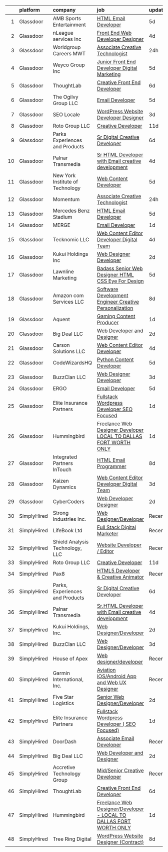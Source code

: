 

|    | platform    | company                          | job                                                                                                                                                                                                                                                                                                                                                                                                                                                                                                                                                                                                                                                                                                                                                                                                                                                                                                                                                                                                                                                                                                                                                                                                                                                                                                                                                             | update_time   | location           |
|---:|:------------|:---------------------------------|:----------------------------------------------------------------------------------------------------------------------------------------------------------------------------------------------------------------------------------------------------------------------------------------------------------------------------------------------------------------------------------------------------------------------------------------------------------------------------------------------------------------------------------------------------------------------------------------------------------------------------------------------------------------------------------------------------------------------------------------------------------------------------------------------------------------------------------------------------------------------------------------------------------------------------------------------------------------------------------------------------------------------------------------------------------------------------------------------------------------------------------------------------------------------------------------------------------------------------------------------------------------------------------------------------------------------------------------------------------------|:--------------|:-------------------|
|  1 | Glassdoor   | AMB Sports   Entertainment       | [HTML Email Developer](https://www.glassdoor.com/partner/jobListing.htm?pos=111&ao=1136043&s=58&guid=00000182530071eb85189a81aa8d1ed1&src=GD_JOB_AD&t=SR&vt=w&cs=1_ab9f2440&cb=1659249914689&jobListingId=1008028235126&jrtk=3-0-1g99g0sgokclr801-1g99g0sh8grjh800-eacde8b18bac105a-)                                                                                                                                                                                                                                                                                                                                                                                                                                                                                                                                                                                                                                                                                                                                                                                                                                                                                                                                                                                                                                                                           | 5d            | Atlanta, GA        |
|  2 | Glassdoor   | nLeague services Inc             | [Front End Web Developer Designer](https://www.glassdoor.com/partner/jobListing.htm?pos=121&ao=1136043&s=58&guid=00000182530071eb85189a81aa8d1ed1&src=GD_JOB_AD&t=SR&vt=w&ea=1&cs=1_6e8362ba&cb=1659249914692&jobListingId=1008030366282&jrtk=3-0-1g99g0sgokclr801-1g99g0sh8grjh800-b20afc703b090880-)                                                                                                                                                                                                                                                                                                                                                                                                                                                                                                                                                                                                                                                                                                                                                                                                                                                                                                                                                                                                                                                          | 4d            | Atlanta, GA        |
|  3 | Glassdoor   | Worldgroup Careers MWT           | [Associate Creative Technologist](https://www.glassdoor.com/partner/jobListing.htm?pos=118&ao=1136043&s=58&guid=00000182530071eb85189a81aa8d1ed1&src=GD_JOB_AD&t=SR&vt=w&ea=1&cs=1_82d56b4b&cb=1659249914691&jobListingId=1008039176276&jrtk=3-0-1g99g0sgokclr801-1g99g0sh8grjh800-d3dadcc74e78c4df-)                                                                                                                                                                                                                                                                                                                                                                                                                                                                                                                                                                                                                                                                                                                                                                                                                                                                                                                                                                                                                                                           | 24h           | Saint Louis, MO    |
|  4 | Glassdoor   | Weyco Group Inc                  | [Junior Front End Developer Digital Marketing](https://www.glassdoor.com/partner/jobListing.htm?pos=105&ao=1110586&s=58&guid=00000182530071eb85189a81aa8d1ed1&src=GD_JOB_AD&t=SR&vt=w&ea=1&cs=1_a59d65b9&cb=1659249914689&jobListingId=1008028285226&cpc=48B9F4758953335C&jrtk=3-0-1g99g0sgokclr801-1g99g0sh8grjh800-0864ce1e1e6e8c6e--6NYlbfkN0C2wM9RKEAdoEZotfFaXSpEmhGLDXit4PIRXiY1cWrNKI8D1AUD9T14yWGaDgpOoa1yOUcfWwTzbFKLg4Ptb6fKgWvUdlITdb_LbB7xzYm3iedqSjRiN6CDg8yJrSWYJQRBVI-YkqqcTmQhRn3uYv9MdfxzB_HsdV7v4RNCor7Ls2Btnr9DzG_dn9cgI6ijFPTenWOUlKMEiNkF6XaT0EwaBz1DDyhEXWdzZYm-uq4R1zR8RAl9Lub0laXVca0pElsb14p7_2Xt0oIDdz613XLwb2DBU3v7A1IlHr6M_q9UaZx6Y7vzD7-YJznISPZnVSGt9cjQeMp0BUXtLqKlXUSwOJTEluUQka6gNuBypKFGFyddNvu1YL1pOqh0nKWw0fcpYHnAeDpVRLmvXI6eDa2-KlUHzj2JJttVIJVv0Gkh-JUrjIwljZiHUUL_hIzUGNIUiEdNqHlcOCgA0RrEpmrkIm09QOE3z8TNGTFpLuursrDJfFcyF0HbEH90PZJ6mzuptH3QZctTVR0Z9qgaHJltjq15lXQZeAc%3D)                                                                                                                                                                                                                                                                                                                                                                                                                                           | 5d            | Milwaukee, WI      |
|  5 | Glassdoor   | ThoughtLab                       | [Creative Front End Developer](https://www.glassdoor.com/partner/jobListing.htm?pos=108&ao=1136043&s=58&guid=00000182530071eb85189a81aa8d1ed1&src=GD_JOB_AD&t=SR&vt=w&cs=1_08fd6ada&cb=1659249914689&jobListingId=1008026573735&jrtk=3-0-1g99g0sgokclr801-1g99g0sh8grjh800-80fdb340d35ef9ec-)                                                                                                                                                                                                                                                                                                                                                                                                                                                                                                                                                                                                                                                                                                                                                                                                                                                                                                                                                                                                                                                                   | 6d            | Remote             |
|  6 | Glassdoor   | The Ogilvy Group  LLC            | [Email Developer](https://www.glassdoor.com/partner/jobListing.htm?pos=122&ao=1136043&s=58&guid=00000182530071eb85189a81aa8d1ed1&src=GD_JOB_AD&t=SR&vt=w&cs=1_b1c807f9&cb=1659249914692&jobListingId=1008029246458&jrtk=3-0-1g99g0sgokclr801-1g99g0sh8grjh800-0a3a81530322f619-)                                                                                                                                                                                                                                                                                                                                                                                                                                                                                                                                                                                                                                                                                                                                                                                                                                                                                                                                                                                                                                                                                | 5d            | Minneapolis, MN    |
|  7 | Glassdoor   | SEO Locale                       | [WordPress Website Developer   Designer](https://www.glassdoor.com/partner/jobListing.htm?pos=130&ao=1136043&s=58&guid=00000182530071eb85189a81aa8d1ed1&src=GD_JOB_AD&t=SR&vt=w&ea=1&cs=1_8476d9e5&cb=1659249914693&jobListingId=1008033084333&jrtk=3-0-1g99g0sgokclr801-1g99g0sh8grjh800-323be4a7ff3f7476-)                                                                                                                                                                                                                                                                                                                                                                                                                                                                                                                                                                                                                                                                                                                                                                                                                                                                                                                                                                                                                                                    | 3d            | Doylestown, PA     |
|  8 | Glassdoor   | Roto Group LLC                   | [Creative Developer](https://www.glassdoor.com/partner/jobListing.htm?pos=116&ao=1136043&s=58&guid=00000182530071eb85189a81aa8d1ed1&src=GD_JOB_AD&t=SR&vt=w&ea=1&cs=1_66d49e80&cb=1659249914692&jobListingId=1008016144285&jrtk=3-0-1g99g0sgokclr801-1g99g0sh8grjh800-22d4b1dcf63ebc2c-)                                                                                                                                                                                                                                                                                                                                                                                                                                                                                                                                                                                                                                                                                                                                                                                                                                                                                                                                                                                                                                                                        | 11d           | Columbus, OH       |
|  9 | Glassdoor   | Parks  Experiences and Products  | [Sr Digital Creative Developer](https://www.glassdoor.com/partner/jobListing.htm?pos=104&ao=1110586&s=58&guid=00000182530071eb85189a81aa8d1ed1&src=GD_JOB_AD&t=SR&vt=w&cs=1_463182f0&cb=1659249914688&jobListingId=1008026159835&cpc=217C45A42544DB93&jrtk=3-0-1g99g0sgokclr801-1g99g0sh8grjh800-4bc41bdc4d904e0f--6NYlbfkN0DAFTyt7pbDCC2JPO79CSdi1dIb81yjczP5qsKcZIxgiRd1qisRd4re16D_VG3-wzV7X_MLUooKAcrRMtFR_T6PD7d0lVp66D9gHKbPOwxeSUxzf1gJkT9YcbmrwnQnUum5xcjfs7coJcR6OZOCCYCMAMcq_3r0ltnzWtGajRacFdxzHP6EH0VvqiANnXOLIgVVpqjFt1gYVE3EmFr4ZXuxrFvwuaEX1yZ_om_LEjIPYkq01bt7eUXfrSMbWMHoeQv6KzMnq9DuZnBUmbCrGnxOHerecFZoGH3Yv1V6uJ7LGZPV9ToSwFILdPWEQAMSVAWqhoCw-oBYz7LOP7kooOX3O11rSByQfiVQ_SjKmer6rtsP7eUQp_RlzsHUx2mV8wQvkL21V5gRYdxxh_iC9olyhfDXMaOsko6QpKSSr2Aq29TtznYwvR7E)                                                                                                                                                                                                                                                                                                                                                                                                                                                                                                                                                                             | 6d            | Los Angeles, CA    |
| 10 | Glassdoor   | Palnar Transmedia                | [Sr HTML Developer with Email creative development](https://www.glassdoor.com/partner/jobListing.htm?pos=115&ao=1136043&s=58&guid=00000182530071eb85189a81aa8d1ed1&src=GD_JOB_AD&t=SR&vt=w&cs=1_122369f3&cb=1659249914691&jobListingId=1008031477424&jrtk=3-0-1g99g0sgokclr801-1g99g0sh8grjh800-fd17df4198460cc2-)                                                                                                                                                                                                                                                                                                                                                                                                                                                                                                                                                                                                                                                                                                                                                                                                                                                                                                                                                                                                                                              | 4d            | New Jersey         |
| 11 | Glassdoor   | New York Institute of Technology | [Web Content Developer](https://www.glassdoor.com/partner/jobListing.htm?pos=127&ao=1136043&s=58&guid=00000182530071eb85189a81aa8d1ed1&src=GD_JOB_AD&t=SR&vt=w&cs=1_00fbe275&cb=1659249914692&jobListingId=1008029231222&jrtk=3-0-1g99g0sgokclr801-1g99g0sh8grjh800-e25f97b679b4b05f-)                                                                                                                                                                                                                                                                                                                                                                                                                                                                                                                                                                                                                                                                                                                                                                                                                                                                                                                                                                                                                                                                          | 5d            | New York, NY       |
| 12 | Glassdoor   | Momentum                         | [Associate Creative Technologist](https://www.glassdoor.com/partner/jobListing.htm?pos=117&ao=1136043&s=58&guid=00000182530071eb85189a81aa8d1ed1&src=GD_JOB_AD&t=SR&vt=w&ea=1&cs=1_f1f94af4&cb=1659249914691&jobListingId=1008039176277&jrtk=3-0-1g99g0sgokclr801-1g99g0sh8grjh800-e48bf53b650c345b-)                                                                                                                                                                                                                                                                                                                                                                                                                                                                                                                                                                                                                                                                                                                                                                                                                                                                                                                                                                                                                                                           | 24h           | Saint Louis, MO    |
| 13 | Glassdoor   | Mercedes Benz Stadium            | [HTML Email Developer](https://www.glassdoor.com/partner/jobListing.htm?pos=112&ao=1136043&s=58&guid=00000182530071eb85189a81aa8d1ed1&src=GD_JOB_AD&t=SR&vt=w&ea=1&cs=1_e1c2124f&cb=1659249914691&jobListingId=1008028184763&jrtk=3-0-1g99g0sgokclr801-1g99g0sh8grjh800-9a547699c45640b0-)                                                                                                                                                                                                                                                                                                                                                                                                                                                                                                                                                                                                                                                                                                                                                                                                                                                                                                                                                                                                                                                                      | 5d            | Atlanta, GA        |
| 14 | Glassdoor   | MERGE                            | [Email Developer](https://www.glassdoor.com/partner/jobListing.htm?pos=114&ao=1136043&s=58&guid=00000182530071eb85189a81aa8d1ed1&src=GD_JOB_AD&t=SR&vt=w&cs=1_c8ab1520&cb=1659249914691&jobListingId=1008038408281&jrtk=3-0-1g99g0sgokclr801-1g99g0sh8grjh800-026b1d5ccf828fde-)                                                                                                                                                                                                                                                                                                                                                                                                                                                                                                                                                                                                                                                                                                                                                                                                                                                                                                                                                                                                                                                                                | 1d            | Denver, CO         |
| 15 | Glassdoor   | Tecknomic LLC                    | [Web Content Editor Developer  Digital Team ](https://www.glassdoor.com/partner/jobListing.htm?pos=124&ao=1136043&s=58&guid=00000182530071eb85189a81aa8d1ed1&src=GD_JOB_AD&t=SR&vt=w&cs=1_5b382414&cb=1659249914692&jobListingId=1008030879839&jrtk=3-0-1g99g0sgokclr801-1g99g0sh8grjh800-a93157e40b1be626-)                                                                                                                                                                                                                                                                                                                                                                                                                                                                                                                                                                                                                                                                                                                                                                                                                                                                                                                                                                                                                                                    | 4d            | Washington, DC     |
| 16 | Glassdoor   | Kukui Holdings  Inc              | [Web Designer Developer](https://www.glassdoor.com/partner/jobListing.htm?pos=120&ao=1136043&s=58&guid=00000182530071eb85189a81aa8d1ed1&src=GD_JOB_AD&t=SR&vt=w&ea=1&cs=1_1904ec48&cb=1659249914692&jobListingId=1008036794364&jrtk=3-0-1g99g0sgokclr801-1g99g0sh8grjh800-0fb045616aca0201-)                                                                                                                                                                                                                                                                                                                                                                                                                                                                                                                                                                                                                                                                                                                                                                                                                                                                                                                                                                                                                                                                    | 2d            | Remote             |
| 17 | Glassdoor   | Lawnline Marketing               | [Badass Senior Web Designer   HTML  CSS    Eye For Design](https://www.glassdoor.com/partner/jobListing.htm?pos=102&ao=1110586&s=58&guid=00000182530071eb85189a81aa8d1ed1&src=GD_JOB_AD&t=SR&vt=w&ea=1&cs=1_50638fac&cb=1659249914688&jobListingId=1008028237756&cpc=AE9F6614D4EC1B58&jrtk=3-0-1g99g0sgokclr801-1g99g0sh8grjh800-5fb0eb4f4e2de45d--6NYlbfkN0CSgGTbSPgM0xpgWRkp5SRTexU57Zk_6_bZ18eqb9d2QAIj3HCdex1xvxqOp6ajUhQiRTJNW1fpP7Fg7WVUyRqdkrCtZ4fm7tW8y_iFjKH4pm9BC9J_9qYWk1PD3ToKEQ95_-sAFR3Qe9QUUpNSSSmUcyYNQiclhZzrlzQMIDBGCoK2t9xqfi8wGygjhYC1NqynEVrcAz578VnQK6NGhY98NpZrL5uJ3PjiaM3KQTJiTqiAVMavNmnim3b1ayOwuAirxc9lEPDh3nbvQpOYTUa6YFUQruf-cicAKIl2k9JR3usv-GIOpQFc6a5_7Avhx62-VfuMuHslDc2g7mpg190p6wNmmeHroA6rMgLYbu9TkXOhPim8FvqazdEWBIhOcZpPNDhFmnUxGWjR7QZcJKp9QKUZTV6eoPOl9gIDyx2GI6i_P5DNeLdC56EV9XwWeJBzV4dzoisqRFX8ny1zECFcJXo4AY1zWWykF20jycKleVNY17HYFod582retUg9RGZeTsYiwyb1jh2T0dEG88BvWQWMKWcLJtZSebnno4-tQg%3D%3D)                                                                                                                                                                                                                                                                                                                                                                                                                 | 5d            | Tampa, FL          |
| 18 | Glassdoor   | Amazon com Services LLC          | [Software Development Engineer  Creative Personalization](https://www.glassdoor.com/partner/jobListing.htm?pos=110&ao=1136043&s=58&guid=00000182530071eb85189a81aa8d1ed1&src=GD_JOB_AD&t=SR&vt=w&cs=1_e4edcc98&cb=1659249914689&jobListingId=1008023508743&jrtk=3-0-1g99g0sgokclr801-1g99g0sh8grjh800-58db2169cdbec0c2-)                                                                                                                                                                                                                                                                                                                                                                                                                                                                                                                                                                                                                                                                                                                                                                                                                                                                                                                                                                                                                                        | 8d            | Remote             |
| 19 | Glassdoor   | Aquent                           | [Gaming Content Producer](https://www.glassdoor.com/partner/jobListing.htm?pos=107&ao=1110586&s=58&guid=00000182530071eb85189a81aa8d1ed1&src=GD_JOB_AD&t=SR&vt=w&cs=1_1ed6b171&cb=1659249914689&jobListingId=1008038667563&cpc=F41FEAB56D215062&jrtk=3-0-1g99g0sgokclr801-1g99g0sh8grjh800-33c75bf263824ddb--6NYlbfkN0DMrcEu7yrtATojKJA7cEzGQ3FdRGWLh0CZQInL4ECGI9gD0Wolx9R2v-Aex0-GK07GDDYnO7rOFjoeWSaP8ONnMxQHs9knQoZybrYRhxaaPumYAzO8FriPu_NwZULDvbrQhiW6haB-stWEFeLqKe7gGTtL1MPYupFO4Pd_k1t40-DTO5LLZFgmg9k81KeWQ3CAKPbx-OE_Fn_nf5MUvS5YAT1Q-2jjrfTW58y8n-6Zwq0NdUTZCjumZcf5hYBDr7z1hAzLDlccwBky-KG-JwkB5khlcfWMlmvcJjUoSHkBO1l3uJfiS0BtS3nnOri-hjajPj3O5ERMPf0bPxWPkjxIIKwklGkFvaZdJ2VIl2lIORS08PbMOkRUklw5RI1tcNzQzwa7GF47l3qtnRRMG1PwZN8mz9i49MZRUNWRS_Ynk82VM00zFWbNKRO2OEZenaoSQNLJEvNHLg%3D%3D)                                                                                                                                                                                                                                                                                                                                                                                                                                                                                                                                                       | 1d            | Redmond, WA        |
| 20 | Glassdoor   | Big Deal LLC                     | [Web Developer and Designer](https://www.glassdoor.com/partner/jobListing.htm?pos=119&ao=1136043&s=58&guid=00000182530071eb85189a81aa8d1ed1&src=GD_JOB_AD&t=SR&vt=w&ea=1&cs=1_bd7004e8&cb=1659249914692&jobListingId=1008036489880&jrtk=3-0-1g99g0sgokclr801-1g99g0sh8grjh800-58333a8b0554d725-)                                                                                                                                                                                                                                                                                                                                                                                                                                                                                                                                                                                                                                                                                                                                                                                                                                                                                                                                                                                                                                                                | 2d            | Remote             |
| 21 | Glassdoor   | Carson Solutions LLC             | [Web Content Editor Developer](https://www.glassdoor.com/partner/jobListing.htm?pos=129&ao=1136043&s=58&guid=00000182530071eb85189a81aa8d1ed1&src=GD_JOB_AD&t=SR&vt=w&ea=1&cs=1_2e63d7d9&cb=1659249914693&jobListingId=1008030932795&jrtk=3-0-1g99g0sgokclr801-1g99g0sh8grjh800-c11be1c1ffa967e3-)                                                                                                                                                                                                                                                                                                                                                                                                                                                                                                                                                                                                                                                                                                                                                                                                                                                                                                                                                                                                                                                              | 4d            | Washington, DC     |
| 22 | Glassdoor   | CodeWizardsHQ                    | [Python Content Developer](https://www.glassdoor.com/partner/jobListing.htm?pos=126&ao=1136043&s=58&guid=00000182530071eb85189a81aa8d1ed1&src=GD_JOB_AD&t=SR&vt=w&cs=1_5788074e&cb=1659249914692&jobListingId=1008027075221&jrtk=3-0-1g99g0sgokclr801-1g99g0sh8grjh800-23c334d7084ea819-)                                                                                                                                                                                                                                                                                                                                                                                                                                                                                                                                                                                                                                                                                                                                                                                                                                                                                                                                                                                                                                                                       | 5d            | Austin, TX         |
| 23 | Glassdoor   | BuzzClan LLC                     | [Web Designer Developer](https://www.glassdoor.com/partner/jobListing.htm?pos=125&ao=1136043&s=58&guid=00000182530071eb85189a81aa8d1ed1&src=GD_JOB_AD&t=SR&vt=w&ea=1&cs=1_cc6bcfa9&cb=1659249914692&jobListingId=1008033086352&jrtk=3-0-1g99g0sgokclr801-1g99g0sh8grjh800-3fbce04276ab0cdd-)                                                                                                                                                                                                                                                                                                                                                                                                                                                                                                                                                                                                                                                                                                                                                                                                                                                                                                                                                                                                                                                                    | 3d            | Houston, TX        |
| 24 | Glassdoor   | ERGO                             | [Email Developer](https://www.glassdoor.com/partner/jobListing.htm?pos=113&ao=1136043&s=58&guid=00000182530071eb85189a81aa8d1ed1&src=GD_JOB_AD&t=SR&vt=w&ea=1&cs=1_24a603ab&cb=1659249914691&jobListingId=1008028371596&jrtk=3-0-1g99g0sgokclr801-1g99g0sh8grjh800-d93bab4517ba546e-)                                                                                                                                                                                                                                                                                                                                                                                                                                                                                                                                                                                                                                                                                                                                                                                                                                                                                                                                                                                                                                                                           | 5d            | New York, NY       |
| 25 | Glassdoor   | Elite Insurance Partners         | [Fullstack Wordpress Developer   SEO Focused ](https://www.glassdoor.com/partner/jobListing.htm?pos=101&ao=1110586&s=58&guid=00000182530071eb85189a81aa8d1ed1&src=GD_JOB_AD&t=SR&vt=w&ea=1&cs=1_784870c6&cb=1659249914688&jobListingId=1008038395004&cpc=A1F772DE77098288&jrtk=3-0-1g99g0sgokclr801-1g99g0sh8grjh800-bac5af38a22fd622--6NYlbfkN0B4jp5mfsiLEiFpPCxOna81i2z6rJx9ZIZWhVZJ6SFnYdlqv0DYR-dLNVlotwSV5EKTOTGIqqH9MOwg4rhelRZB8nc4OXusQqrymGw04Xwp5gRqxTbVhizsiMBm8IksntOKytpg6xkZ6i19zWe_rKdpoPKqmNgbBJNhe5wOzGUoj74mFy7Cl_Y5UygQLKCA2UXHV51eRsfzoNCReU6ySLfsj29kaEj99x-NAGbNL0M3JOWz3WquNaqCSAH97gdw46zDvWpMIVquTnBzxRiDQfmqLGFLcN8wWuzRWMHyAsXh3bYy5cgOZoM1nKjfcf4aURUhmU68SmOS03CPG-ysuV7TECUsURh9hD4Y7zU1U4Lr0Lg5aPBI26PPaVX59rMEQSRKBFN4vvFtjF5z5Ug_5m1bb9SYWgbf0LtPWG2D1IB8PkqT3DBHDAqF4D_TjbiumfRKdoCZ9eel_ir_CXum5tBRdxWrA8YMSNJopvkE0jDrq-ab6uW2fkBjD7jYwY1GlfZAXHwD25TsMw%3D%3D)                                                                                                                                                                                                                                                                                                                                                                                                                                                             | 1d            | Remote             |
| 26 | Glassdoor   | Hummingbird                      | [Freelance Web Designer Developer   LOCAL TO DALLAS FORT WORTH ONLY](https://www.glassdoor.com/partner/jobListing.htm?pos=103&ao=1110586&s=58&guid=00000182530071eb85189a81aa8d1ed1&src=GD_JOB_AD&t=SR&vt=w&ea=1&cs=1_4e2cad7d&cb=1659249914688&jobListingId=1008038353845&cpc=C5F9C09AE97B3D2F&jrtk=3-0-1g99g0sgokclr801-1g99g0sh8grjh800-6b9bd44cb71ec0a0--6NYlbfkN0AY4guaBc_odNxnJHTncvfwFu86WvDwtbc_K-gSZc1x5K7wdWHYCJnRhc0BEaIQIUd8vFYjU1_FI9NcsDjwHdImEPxd_ADqdj3xXEqiSd8xlQVVmIPoR5eMXuvfuP3Sp8LjBjI2JP7AQpBNOxgAV5D5HdIpr2ZJ538jsorUPfmLKL4MMVWHX7gAOvk0iQvaatpHsJkR9sYWCo4Zfm_0LlAkg22Nt19qMl0jMyWhyHzw6P8-wQ7jDzzoeAJklyAI_cggi5ZrH0wf6xFtZHRUncieghxfyc0TuP_dPB4HQzsM1MhqueBJxfoqG8dbfU6rHQFnUs7qruLwX0GuHieTEvTFReALm0NAgyOwg8jrMSTTTG3ScoUX_gEptMmSlEn-ul26Lrnss9X6vUtKRAZ0Iu02inI8_7HuajWIKAFfnZZRuu936_M4QNspOSiH2ypyBrbGs2xGzHRooCQ3QXt6BA2T-LAkwehvjxr8wvIw2GZb1QSN8_4UHZMiHyp7ghhIwzNw_oO3AsVY1Q%3D%3D)                                                                                                                                                                                                                                                                                                                                                                                                                                       | 1d            | Remote             |
| 27 | Glassdoor   | Integrated Partners InTouch      | [HTML Email Programmer](https://www.glassdoor.com/partner/jobListing.htm?pos=128&ao=1136043&s=58&guid=00000182530071eb85189a81aa8d1ed1&src=GD_JOB_AD&t=SR&vt=w&ea=1&cs=1_79698424&cb=1659249914692&jobListingId=1008023210574&jrtk=3-0-1g99g0sgokclr801-1g99g0sh8grjh800-4b4a724bd138c34b-)                                                                                                                                                                                                                                                                                                                                                                                                                                                                                                                                                                                                                                                                                                                                                                                                                                                                                                                                                                                                                                                                     | 8d            | Waltham, MA        |
| 28 | Glassdoor   | Kaizen Dynamics                  | [Web Content Editor Developer  Digital Team ](https://www.glassdoor.com/partner/jobListing.htm?pos=123&ao=1136043&s=58&guid=00000182530071eb85189a81aa8d1ed1&src=GD_JOB_AD&t=SR&vt=w&ea=1&cs=1_b4d1d42d&cb=1659249914692&jobListingId=1008032730332&jrtk=3-0-1g99g0sgokclr801-1g99g0sh8grjh800-d1d200d1f09f0cb9-)                                                                                                                                                                                                                                                                                                                                                                                                                                                                                                                                                                                                                                                                                                                                                                                                                                                                                                                                                                                                                                               | 3d            | Washington, DC     |
| 29 | Glassdoor   | CyberCoders                      | [Web Developer Designer](https://www.glassdoor.com/partner/jobListing.htm?pos=106&ao=1110586&s=58&guid=00000182530071eb85189a81aa8d1ed1&src=GD_JOB_AD&t=SR&vt=w&ea=1&cs=1_c892cc8a&cb=1659249914689&jobListingId=1008035739588&cpc=AC285F3A3ECA6BB0&jrtk=3-0-1g99g0sgokclr801-1g99g0sh8grjh800-34eacda9d8f4f3c2--6NYlbfkN0CpFJQzrgRR8WqXWK1qKKEqALWJw739KlKqr2H-MSI4eoBlI4EFrmor2FYZMP3muM1gAplSO3JlLMduz5tK5Lh8217-khOOGSZ8mg_f2nGgBCR9S1v6Sbnim6AdqNE2ry2LC-Frrjxp_j_viGqLPpf1Ux4j4vV5mq_KxfY34nwpt7E57Y12w_4DSv5G9-CtmvWu5O3Cu9XzG5Pr8fAJ6m9IPX45ZFVIyyaGyN5KumWZDHGF1PSkuBBsN9MHmI69j7LBU0sUaKo06x1SSLQvICaxqs-ZPKNh92PjdMoSL0KQLBK3shncn5JdRfUy8hywmUHx8OKj8rePdoPdtYL4qGSQ23oTk5t7MeCqW7pvBS5y7R0m4cDEZiUYx_SisYQonfmRv81yLlD-dqPxyJk7HySC3CQoWm40pYlJXtQ55SOtszch2ZWxToS4yS4QZoe0SJZDj2_RGjgYYCyQA4tA3sI2nBRm9TezeS_4je65b2daybTwAge0-EknrLAqIMGdzcHC0-dyx23CBLq8KeHu7AVhxuhm4idnMonrmwCJjpTT-PUSfv7ztKV3zQx39hVG5-NFtYrNsymWsg50EPP0uLTZAHZMc7RhP3ogNPEwrHRHEe6q2qbywGFzak48Vlqqj37-g4Iy68S3nGGKg3dTQwWqKZ6mUGXjx7-jQHo_lsMb1FDuBetWSFzZJAZhQH1sp-wH-FhwyGJYZZCBwX4FGSAnVNhGno_mlu-ecNZ6RXdVrzdWTV7a6K_3HP4ow41m6p7GqmmserGT-99drZuUsWgaNBGY5v3ZiUl4Db3yN9f96pmyJGhlSvtAqC3xIGLLRi7FgA7Ev0vesiWgvIsCZDGwPbxwJka-DDsJE0bCuVt2gFrCZ0ujOYEiuUMe2MERXmoS32erPJbXUU7jr_vJ5ewOPjznhmbpIeXCzW4Bhg5dDOIogG1kA3qtr4RUBtZjPHprhQ8TVZVLsq5WuQCa70APLFEE0_5AzqQ%3D) | 2d            | Tampa, FL          |
| 30 | SimplyHired | Strong Industries Inc.           | [Web Designer/Developer](https://www.simplyhired.com/job/gNUSmqECjcKe8ASPrVM_LJRLglnxn-dUfW4xOKElwuoW8oGq_26Pnw?q=creative+developer)                                                                                                                                                                                                                                                                                                                                                                                                                                                                                                                                                                                                                                                                                                                                                                                                                                                                                                                                                                                                                                                                                                                                                                                                                           | Recently      | Northumberland, PA |
| 31 | SimplyHired | LifeBook Ltd                     | [Full Stack Digital Marketer](https://www.simplyhired.com/job/5FCj3DJcLndM__BWbiSikftlQ2HrFsd91Fl7D0CBOH8M7Zm8f-5OYg?q=creative+developer)                                                                                                                                                                                                                                                                                                                                                                                                                                                                                                                                                                                                                                                                                                                                                                                                                                                                                                                                                                                                                                                                                                                                                                                                                      | Recently      | Remote             |
| 32 | SimplyHired | Shield Analysis Technology, LLC  | [Website Developer / Editor](https://www.simplyhired.com/job/aB_9o3xir3qpJy5syTIy2N694yL97Zoc3Ew6O-NDkbfiG9ogOTDF1A?q=creative+developer)                                                                                                                                                                                                                                                                                                                                                                                                                                                                                                                                                                                                                                                                                                                                                                                                                                                                                                                                                                                                                                                                                                                                                                                                                       | Recently      | Fort Belvoir, VA   |
| 33 | SimplyHired | Roto Group LLC                   | [Creative Developer](https://www.simplyhired.com/job/BlkvCw23prt5WGYqp92xpq-ocWsTuSNyZQ4EyS6oB2BWe2Zm3s4iEw?q=creative+developer)                                                                                                                                                                                                                                                                                                                                                                                                                                                                                                                                                                                                                                                                                                                                                                                                                                                                                                                                                                                                                                                                                                                                                                                                                               | 11d           | Columbus, OH       |
| 34 | SimplyHired | Pax8                             | [HTML5 Developer & Creative Animator](https://www.simplyhired.com/job/DcI9boA9QAGhvEhJ0nrKDcXbjJdV-Xc9RNA8XU8-WgXmrk0-CIjjnA?q=creative+developer)                                                                                                                                                                                                                                                                                                                                                                                                                                                                                                                                                                                                                                                                                                                                                                                                                                                                                                                                                                                                                                                                                                                                                                                                              | Recently      | Denver, CO         |
| 35 | SimplyHired | Parks, Experiences and Products  | [Sr Digital Creative Developer](https://www.simplyhired.com/job/-2ceqLwgYn5PCAzki7ANk1Fb8ESPtOyx74RYE2NeCyunNzjj01iJdg?q=creative+developer)                                                                                                                                                                                                                                                                                                                                                                                                                                                                                                                                                                                                                                                                                                                                                                                                                                                                                                                                                                                                                                                                                                                                                                                                                    | 6d            | Tampa, FL          |
| 36 | SimplyHired | Palnar Transmedia                | [Sr.HTML Developer with Email creative development](https://www.simplyhired.com/job/z21l9vQuaV8s6dZZUw_CpUUBgIONaO3xyA9KXJgFUDxwYe0_nchW6w?q=creative+developer)                                                                                                                                                                                                                                                                                                                                                                                                                                                                                                                                                                                                                                                                                                                                                                                                                                                                                                                                                                                                                                                                                                                                                                                                | 4d            | New Jersey         |
| 37 | SimplyHired | Kukui Holdings, Inc.             | [Web Designer/Developer](https://www.simplyhired.com/job/gvQlIm0nSSRofl967SV43jrN4HAtjM85ksezit_h2pvM_fx9R98m9Q?q=creative+developer)                                                                                                                                                                                                                                                                                                                                                                                                                                                                                                                                                                                                                                                                                                                                                                                                                                                                                                                                                                                                                                                                                                                                                                                                                           | 2d            | Remote             |
| 38 | SimplyHired | BuzzClan LLC                     | [Web Designer/Developer](https://www.simplyhired.com/job/GtRCxFkfCFNfx5cTvP0zJcn_6l92TdwlpLg96PFNEFIeY1RPNxQCqA?q=creative+developer)                                                                                                                                                                                                                                                                                                                                                                                                                                                                                                                                                                                                                                                                                                                                                                                                                                                                                                                                                                                                                                                                                                                                                                                                                           | 3d            | Houston, TX        |
| 39 | SimplyHired | House of Apex                    | [Web designer/developer](https://www.simplyhired.com/job/YJueoD5bSXOr60QHhlpMxkxCVIr8bGAKaywTp0qLcD4mgYU0ZELf7Q?q=creative+developer)                                                                                                                                                                                                                                                                                                                                                                                                                                                                                                                                                                                                                                                                                                                                                                                                                                                                                                                                                                                                                                                                                                                                                                                                                           | Recently      | Remote             |
| 40 | SimplyHired | Garmin International, Inc.       | [Aviation iOS/Android App and Web UX Designer](https://www.simplyhired.com/job/LHjY42tjIFE2VvYlPIGuF2jXvqqpajXmdLSKn9F4RnlayQCV0iQ0mA?q=creative+developer)                                                                                                                                                                                                                                                                                                                                                                                                                                                                                                                                                                                                                                                                                                                                                                                                                                                                                                                                                                                                                                                                                                                                                                                                     | Recently      | Olathe, KS         |
| 41 | SimplyHired | Five Star Logistics              | [Senior Web Designer/Developer](https://www.simplyhired.com/job/xQScj7DelETxbbwVP27GNDAc6hYQ25DuHF5UEvCyMZWWgzVkQMGaWg?q=creative+developer)                                                                                                                                                                                                                                                                                                                                                                                                                                                                                                                                                                                                                                                                                                                                                                                                                                                                                                                                                                                                                                                                                                                                                                                                                    | 2d            | Remote             |
| 42 | SimplyHired | Elite Insurance Partners         | [Fullstack Wordpress Developer ( SEO Focused)](https://www.simplyhired.com/job/0Kh02C0LsjCpSl6YB44Yg7RetDx2yOSj73Y6AVUmD4EXe2aeyos_0Q?q=creative+developer)                                                                                                                                                                                                                                                                                                                                                                                                                                                                                                                                                                                                                                                                                                                                                                                                                                                                                                                                                                                                                                                                                                                                                                                                     | 1d            | Remote             |
| 43 | SimplyHired | DoorDash                         | [Associate Email Developer](https://www.simplyhired.com/job/5EvEYZcVl_LhsuiNqkjOaynMUdtSSO1aAiojwnP-3IPBODiAnw7Gyw?q=creative+developer)                                                                                                                                                                                                                                                                                                                                                                                                                                                                                                                                                                                                                                                                                                                                                                                                                                                                                                                                                                                                                                                                                                                                                                                                                        | Recently      | San Francisco, CA  |
| 44 | SimplyHired | Big Deal LLC                     | [Web Developer and Designer](https://www.simplyhired.com/job/IfLgciAutDoZQAJpXNPKo-D_AoSOs-9O9cQ4kBEEyXB4X0w-q7J3HA?q=creative+developer)                                                                                                                                                                                                                                                                                                                                                                                                                                                                                                                                                                                                                                                                                                                                                                                                                                                                                                                                                                                                                                                                                                                                                                                                                       | 2d            | Remote             |
| 45 | SimplyHired | Accretive Technology Group       | [Mid/Senior Creative Developer](https://www.simplyhired.com/job/JT4gZehAhJU8fvkax4MBwTcPHg1NXJQh_PH3vLFHeTqXptFaFfe36Q?q=creative+developer)                                                                                                                                                                                                                                                                                                                                                                                                                                                                                                                                                                                                                                                                                                                                                                                                                                                                                                                                                                                                                                                                                                                                                                                                                    | Recently      | Seattle, WA        |
| 46 | SimplyHired | ThoughtLab                       | [Creative Front End Developer](https://www.simplyhired.com/job/mgyrVi9xGEdxnGefTgk-b1MEAbWAmB7-1ZjyK984IfKjhJP0_X6Krg?q=creative+developer)                                                                                                                                                                                                                                                                                                                                                                                                                                                                                                                                                                                                                                                                                                                                                                                                                                                                                                                                                                                                                                                                                                                                                                                                                     | 6d            | Remote             |
| 47 | SimplyHired | Hummingbird                      | [Freelance Web Designer/Developer - LOCAL TO DALLAS FORT WORTH ONLY](https://www.simplyhired.com/job/vaaMN0MbJYRhhMDRSUgkhruCihtBZwnFWXU0tCjfGk4Zor-k04sKUw?q=creative+developer)                                                                                                                                                                                                                                                                                                                                                                                                                                                                                                                                                                                                                                                                                                                                                                                                                                                                                                                                                                                                                                                                                                                                                                               | 1d            | Remote             |
| 48 | SimplyHired | Tree Ring Digital                | [WordPress Website Designer (Contract)](https://www.simplyhired.com/job/8sYd8PIo3_GiYTwQJ4jKUdJ3MM0MUAU6rxyjjXT2DdEfBrMEZL_2Pw?q=creative+developer)                                                                                                                                                                                                                                                                                                                                                                                                                                                                                                                                                                                                                                                                                                                                                                                                                                                                                                                                                                                                                                                                                                                                                                                                            | 8d            | Remote             |